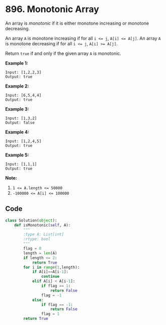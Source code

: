 # 896. Monotonic Array

An array is *monotonic* if it is either monotone increasing or monotone decreasing.

An array `A` is monotone increasing if for all `i <= j`, `A[i] <= A[j]`.  An array `A` is monotone decreasing if for all `i <= j`, `A[i] >= A[j]`.

Return `true` if and only if the given array `A` is monotonic.

 



**Example 1:**

```
Input: [1,2,2,3]
Output: true
```

**Example 2:**

```
Input: [6,5,4,4]
Output: true
```

**Example 3:**

```
Input: [1,3,2]
Output: false
```

**Example 4:**

```
Input: [1,2,4,5]
Output: true
```

**Example 5:**

```
Input: [1,1,1]
Output: true
```

 

**Note:**

1. `1 <= A.length <= 50000`
2. `-100000 <= A[i] <= 100000`



## Code

```python
class Solution(object):
    def isMonotonic(self, A):
        """
        :type A: List[int]
        :rtype: bool
        """
        flag = 0
        length = len(A)
        if length <= 2:
            return True
        for i in range(1,length):
            if A[i]==A[i-1]:
                continue
            elif A[i] < A[i-1]:
                if flag == 1:
                    return False
                flag = -1
            else:
                if flag == -1:
                    return False
                flag = 1
        return True
```

